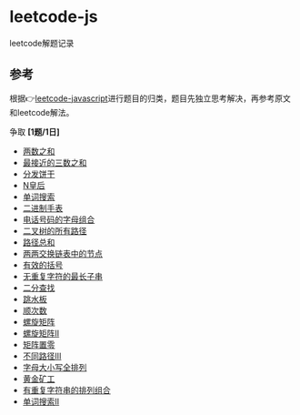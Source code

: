 # leetcode-js
leetcode解题记录

## 参考
根据👉[leetcode-javascript](https://github.com/sl1673495/leetcode-javascript)进行题目的归类，题目先独立思考解决，再参考原文和leetcode解法。

争取 **[1题/1日]** 

- [两数之和](1-两数之和.md)
- [最接近的三数之和](16-最接近的三数之和.md)
- [分发饼干](455-分发饼干.md)
- [N皇后](51-N皇后.md)
- [单词搜索](79-单词搜索.md)
- [二进制手表](401-二进制手表.md)
- [电话号码的字母组合](17-电话号码的字母组合.md)
- [二叉树的所有路径](257-二叉树的所有路径.md)
- [路径总和](112-路径总和.md)
- [两两交换链表中的节点](24-两两交换链表中的节点.md)
- [有效的括号](20-有效的括号.md)
- [无重复字符的最长子串](3-无重复字符的最长子串.md)
- [二分查找](704-二分查找.md)
- [跳水板](面试题-跳水板.md)
- [顺次数](1291-顺次数.md)
- [螺旋矩阵](54-螺旋矩阵.md)
- [螺旋矩阵II](59-螺旋矩阵II.md)
- [矩阵置零](73-矩阵置零.md)
- [不同路径III](980-不同路径III.md)
- [字母大小写全排列](784-字母大小写全排列.md)
- [黄金矿工](1219-黄金矿工.md)
- [有重复字符串的排列组合](面试题%2008.08-有重复字符串的排列组合.md)
- [单词搜索II](212-单词搜索II.md)
